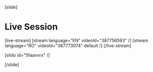 [slide]
# Live Session

[live-stream]
[stream language="EN" videoId="387756593"  /]
[stream language="RO" videoId="387773074" default /]
[/live-stream]

[slido id="5faavvrx" /]

[/slide]